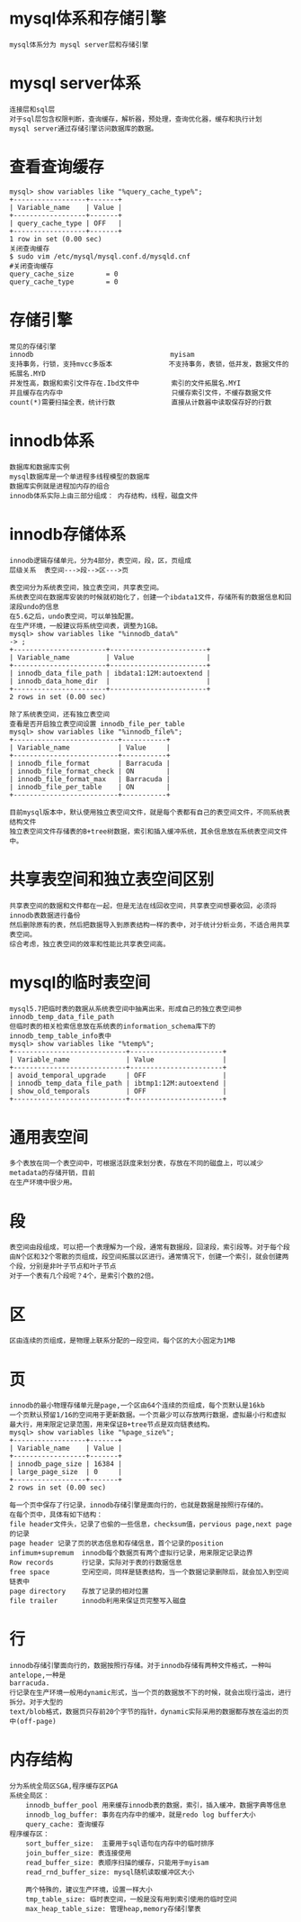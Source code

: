 # mysql体系和存储引擎
    mysql体系分为 mysql server层和存储引擎
# mysql server体系
    连接层和sql层
    对于sql层包含权限判断，查询缓存，解析器，预处理，查询优化器，缓存和执行计划
    mysql server通过存储引擎访问数据库的数据。
# 查看查询缓存
    mysql> show variables like "%query_cache_type%";
    +------------------+-------+
    | Variable_name    | Value |
    +------------------+-------+
    | query_cache_type | OFF   |
    +------------------+-------+
    1 row in set (0.00 sec)
    关闭查询缓存
    $ sudo vim /etc/mysql/mysql.conf.d/mysqld.cnf
    #关闭查询缓存
    query_cache_size        = 0
    query_cache_type        = 0

# 存储引擎
    常见的存储引擎
    innodb                                  myisam
    支持事务，行锁，支持mvcc多版本              不支持事务，表锁，低并发，数据文件的拓展名.MYD
    并发性高，数据和索引文件存在.Ibd文件中        索引的文件拓展名.MYI
    并且缓存在内存中                           只缓存索引文件，不缓存数据文件
    count(*)需要扫描全表，统计行数              直接从计数器中读取保存好的行数
# innodb体系
    数据库和数据库实例
    mysql数据库是一个单进程多线程模型的数据库
    数据库实例就是进程加内存的组合
    innodb体系实际上由三部分组成： 内存结构，线程，磁盘文件
# innodb存储体系
    innodb逻辑存储单元，分为4部分，表空间，段，区，页组成
    层级关系  表空间--->段-->区--->页
    
    表空间分为系统表空间，独立表空间，共享表空间。
    系统表空间在数据库安装的时候就初始化了，创建一个ibdata1文件，存储所有的数据信息和回滚段undo的信息
    在5.6之后，undo表空间，可以单独配置。
    在生产环境，一般建议将系统空间表，调整为1GB。
    mysql> show variables like "%innodb_data%"
    -> ;
    +-----------------------+------------------------+
    | Variable_name         | Value                  |
    +-----------------------+------------------------+
    | innodb_data_file_path | ibdata1:12M:autoextend |
    | innodb_data_home_dir  |                        |
    +-----------------------+------------------------+
    2 rows in set (0.00 sec)

    除了系统表空间，还有独立表空间
    查看是否开启独立表空间设置 innodb_file_per_table
    mysql> show variables like "%innodb_file%";
    +--------------------------+-----------+
    | Variable_name            | Value     |
    +--------------------------+-----------+
    | innodb_file_format       | Barracuda |
    | innodb_file_format_check | ON        |
    | innodb_file_format_max   | Barracuda |
    | innodb_file_per_table    | ON        |
    +--------------------------+-----------+

    目前mysql版本中，默认使用独立表空间文件，就是每个表都有自己的表空间文件，不同系统表结构文件
    独立表空间文件存储表的B+tree树数据，索引和插入缓冲系统，其余信息放在系统表空间文件中。
# 共享表空间和独立表空间区别
    共享表空间的数据和文件都在一起，但是无法在线回收空间，共享表空间想要收回，必须将innodb表数据进行备份
    然后删除原有的表，然后把数据导入到原表结构一样的表中，对于统计分析业务，不适合用共享表空间。
    综合考虑，独立表空间的效率和性能比共享表空间高。

# mysql的临时表空间
    mysql5.7把临时表的数据从系统表空间中抽离出来，形成自己的独立表空间参
    innodb_temp_data_file_path
    但临时表的相关检索信息放在系统表的information_schema库下的innodb_temp_table_info表中
    mysql> show variables like "%temp%";
    +----------------------------+-----------------------+
    | Variable_name              | Value                 |
    +----------------------------+-----------------------+
    | avoid_temporal_upgrade     | OFF                   |
    | innodb_temp_data_file_path | ibtmp1:12M:autoextend |
    | show_old_temporals         | OFF                   |
    +----------------------------+-----------------------+
# 通用表空间
    多个表放在同一个表空间中，可根据活跃度来划分表，存放在不同的磁盘上，可以减少metadata的存储开销，目前
    在生产环境中很少用。
# 段
    表空间由段组成，可以把一个表理解为一个段，通常有数据段，回滚段，索引段等。对于每个段由N个区和32个零散的页组成，段空间拓展以区进行。通常情况下，创建一个索引，就会创建两个段，分别是非叶子节点和叶子节点
    对于一个表有几个段呢？4个，是索引个数的2倍。
# 区
    区由连续的页组成，是物理上联系分配的一段空间，每个区的大小固定为1MB
# 页
    innodb的最小物理存储单元是page,一个区由64个连续的页组成，每个页默认是16kb
    一个页默认预留1/16的空间用于更新数据。一个页最少可以存放两行数据，虚拟最小行和虚拟最大行，用来限定记录范围，用来保证B+tree节点是双向链表结构。
    mysql> show variables like "%page_size%";
    +------------------+-------+
    | Variable_name    | Value |
    +------------------+-------+
    | innodb_page_size | 16384 |
    | large_page_size  | 0     |
    +------------------+-------+
    2 rows in set (0.00 sec)

    每一个页中保存了行记录，innodb存储引擎是面向行的，也就是数据是按照行存储的。
    在每个页中，具体有如下结构：
    file header文件头，记录了也偷的一些信息，checksum值，pervious page,next page的记录
    page header 记录了页的状态信息和存储信息，首个记录的position
    infimum+supremum  innodb每个数据页有两个虚拟行记录，用来限定记录边界
    Row records       行记录，实际对于表的行数据信息
    free space        空闲空间，同样是链表结构，当一个数据记录删除后，就会加入到空间链表中
    page directory    存放了记录的相对位置
    file trailer      innodb利用来保证页完整写入磁盘
# 行
    innodb存储引擎面向行的，数据按照行存储。对于innodb存储有两种文件格式，一种叫antelope,一种是
    barracuda.
    行记录在生产环境一般用dynamic形式，当一个页的数据放不下的时候，就会出现行溢出，进行拆分。对于大型的
    text/blob格式，数据页只存前20个字节的指针，dynamic实际采用的数据都存放在溢出的页中(off-page)
# 内存结构
    分为系统全局区SGA,程序缓存区PGA
    系统全局区：
        innodb_buffer_pool 用来缓存innodb表的数据，索引，插入缓冲，数据字典等信息
        innodb_log_buffer: 事务在内存中的缓冲，就是redo log buffer大小
        query_cache: 查询缓存
    程序缓存区：
        sort_buffer_size:  主要用于sql语句在内存中的临时排序
        join_buffer_size: 表连接使用
        read_buffer_size: 表顺序扫描的缓存，只能用于myisam
        read_rnd_buffer_size: mysql随机读取缓冲区大小
        
        两个特殊的，建议生产环境，设置一样大小
        tmp_table_size: 临时表空间，一般是没有用到索引使用的临时空间
        max_heap_table_size: 管理heap,memory存储引擎表
        